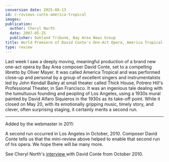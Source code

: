 ```yaml
---
conversion date: 2025-08-13
id: c-reviews-conte-america-tropical
images:
publication:
  author: Cheryl North
  date: 2007-05-25
  publisher: Oakland Tribune, Bay Area News Group
title: World Premiere of David Conte's One-Act Opera, America Tropical
type: review
---
```


Last week I saw a deeply moving, meaningful production of a brand new one-act opera by Bay Area composer David Conte, set to a compelling libretto by Oliver Mayer. It was called America Tropical and was performed close-up and personal by a group of excellent singers and instrumentalists led by John Kendall Bailey at small theater called Thick House, Potrero Hill's Professional Theater, in San Francisco. It was an ingenious tale dealing with the tumultuous founding and peopling of Los Angeles, using a 1930s mural painted by David Alfaro Siquieros in the 1930s as its take-off point. While it closed on May 20, with its emotionally gripping music, timely story, and clever, often surprising staging, it certainly merits a second run.

---

Added by the webmaster in 2011:

A second run occurred in Los Angeles in October, 2010. Composer David Conte tells us that the mini-review above helped to enable that second run of his opera. We hope there will be many more.

See Cheryl North's [interview ](c-conte)with David Conte from October 2010.


